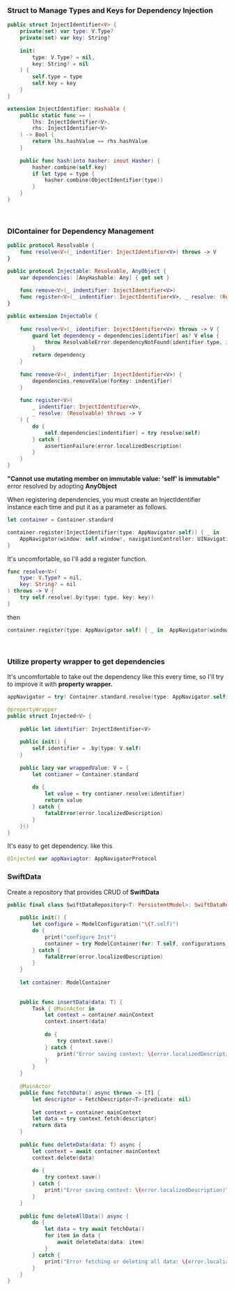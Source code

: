 ### Struct to Manage Types and Keys for Dependency Injection
```swift
public struct InjectIdentifier<V> {
    private(set) var type: V.Type?
    private(set) var key: String?
    
    init(
        type: V.Type? = nil,
        key: String? = nil
    ) {
        self.type = type
        self.key = key
    }
}

extension InjectIdentifier: Hashable {
    public static func == (
        lhs: InjectIdentifier<V>,
        rhs: InjectIdentifier<V>
    ) -> Bool {
        return lhs.hashValue == rhs.hashValue
    }
    
    public func hash(into hasher: inout Hasher) {
        hasher.combine(self.key)
        if let type = type {
            hasher.combine(ObjectIdentifier(type))
        }
    }
}
```
<br>

### DIContainer for Dependency Management

```swift
public protocol Resolvable {
    func resolve<V>(_ indentifier: InjectIdentifier<V>) throws -> V
}

public protocol Injectable: Resolvable, AnyObject {
    var dependencies: [AnyHashable: Any] { get set }
    
    func remove<V>(_ indentifier: InjectIdentifier<V>)
    func register<V>(_ indentifier: InjectIdentifier<V>, _ resolve: (Resolvable) throws -> V )
}

public extension Injectable {
    
    func resolve<V>(_ identifier: InjectIdentifier<V>) throws -> V {
        guard let dependency = dependencies[identifier] as? V else {
            throw ResolvableError.dependencyNotFound(identifier.type, identifier.key)
        }
        return dependency
    }
    
    func remove<V>(_ indentifier: InjectIdentifier<V>) {
        dependencies.removeValue(forKey: indentifier)
    }
    
    func register<V>(
        _ indentifier: InjectIdentifier<V>,
        _ resolve: (Resolvable) throws -> V
    ) {
        do {
            self.dependencies[indentifier] = try resolve(self)
        } catch {
            assertionFailure(error.localizedDescription)
        }
    }
}

```
**"Cannot use mutating member on immutable value: 'self' is immutable"** error resolved by adopting **AnyObject**


When registering dependencies, you must create an InjectIdentifier instance each time and put it as a parameter as follows.
```swift
let container = Container.standard

container.register(InjectIdentifier(type: AppNavigator.self)) { _ in
    AppNavigator(window: self.window!, navigationController: UINavigationController())
}
```

It's uncomfortable, so I'll add a register function.
```swift
func resolve<V>(
    type: V.Type? = nil,
    key: String? = nil
) throws -> V {
    try self.resolve(.by(type: type, key: key))
}
```

then
``` swift
container.register(type: AppNavigator.self) { _ in  AppNavigator(window: self.window!, navigationController: UINavigationController())
```
<br>


### Utilize property wrapper to get dependencies

It's uncomfortable to take out the dependency like this every time, so I'll try to improve it with **property wrapper.**
```swift
appNavigator = try! Container.standard.resolve(type: AppNavigator.self)
```

```swift
@propertyWrapper
public struct Injected<V> {
    
    public let identifier: InjectIdentifier<V>
    
    public init() {
        self.identifier = .by(type: V.self)
    }
    
    public lazy var wrappedValue: V = {
        let contianer = Container.standard
        
        do {
            let value = try contianer.resolve(identifier)
            return value
        } catch {
            fatalError(error.localizedDescription)
        }
    }()
}
```
It's easy to get dependency. like this
```swift
@Injected var appNaviagtor: AppNavigatorProtocol
```

### SwiftData 

Create a repository that provides CRUD of **SwiftData**

```swift
public final class SwiftDataRepository<T: PersistentModel>: SwiftDataRepositoryProtocol {
    
    public init() {
        let configure = ModelConfiguration("\(T.self)")
        do {
            print("configure Init")
            container = try ModelContainer(for: T.self, configurations: configure)
        } catch {
            fatalError(error.localizedDescription)
        }
    }
    
    let container: ModelContainer
    
    
    public func insertData(data: T) {
        Task { @MainActor in
            let context = container.mainContext
            context.insert(data)
            
            do {
                try context.save()
            } catch {
                print("Error saving context: \(error.localizedDescription)")
            }
        }
    }
    
    @MainActor
    public func fetchData() async throws -> [T] {
        let descriptor = FetchDescriptor<T>(predicate: nil)
        
        let context = container.mainContext
        let data = try context.fetch(descriptor)
        return data
    }
    
    public func deleteData(data: T) async {
        let context = await container.mainContext
        context.delete(data)
        
        do {
            try context.save()
        } catch {
            print("Error saving context: \(error.localizedDescription)")
        }
    }
    
    public func deleteAllData() async {
        do {
            let data = try await fetchData()
            for item in data {
                await deleteData(data: item)
            }
        } catch {
            print("Error fetching or deleting all data: \(error.localizedDescription)")
        }
    }
}
```

